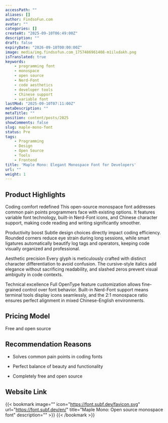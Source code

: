 ```yaml
---
accessPath: ""
aliases: []
author: FindsoFun.com
avatar: ""
categories: []
createAt: "2025-09-10T06:49:00Z"
description: ""
draft: false
expiryDate: "2026-09-10T00:00:00Z"
image: media/img.findsofun.com_1757486961408-m1ilxdakh.png
isTranslated: true
keywords:
    - programming font
    - monospace
    - open source
    - Nerd-Font
    - code aesthetics
    - developer tools
    - Chinese support
    - variable font
lastMod: "2025-09-10T07:11:00Z"
metaDescription: ""
metaTitle: ""
position: content/posts/2025
showComments: false
slug: maple-mono-font
status: Pre
tags:
    - Programming
    - Design
    - Open Source
    - Tools
    - Frontend
title: 'Maple Mono: Elegant Monospace Font for Developers'
url: ""
weight: 1
---
```

## Product Highlights
Coding comfort redefined
This open-source monospace font addresses common pain points programmers face with existing options. It features variable font technology, built-in Nerd-Font icons, and Chinese character support, making code reading and writing significantly smoother.

Productivity boost
Subtle design choices directly impact coding efficiency. Rounded corners reduce eye strain during long sessions, while smart ligatures automatically beautify log tags and operators, keeping code visually organized and professional.

Aesthetic precision
Every glyph is meticulously crafted with distinct character differentiation to avoid confusion. The cursive-style italics add elegance without sacrificing readability, and slashed zeros prevent visual ambiguity in code contexts.

Technical excellence
Full OpenType feature customization allows fine-grained control over font behavior. Built-in Nerd-Font support means terminal tools display icons seamlessly, and the 2:1 monospace ratio ensures perfect alignment in mixed Chinese-English environments.

## Pricing Model
<!--more-->Free and open source

## Recommendation Reasons
- Solves common pain points in coding fonts

- Perfect balance of beauty and functionality

- Completely free and open source

## Website Link
{{< bookmark image="<no value>" icon="https://font.subf.dev/favicon.svg" url="https://font.subf.dev/en/" title="Maple Mono: Open source monospace font" description="" >}}
{{< /bookmark >}}


